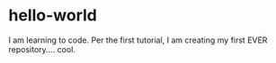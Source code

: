 # hello-world
I am learning to code. Per the first tutorial, I am creating my first EVER repository.... cool.

